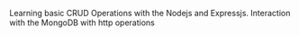 Learning basic CRUD Operations with the Nodejs and Expressjs.
Interaction with the MongoDB with http operations
